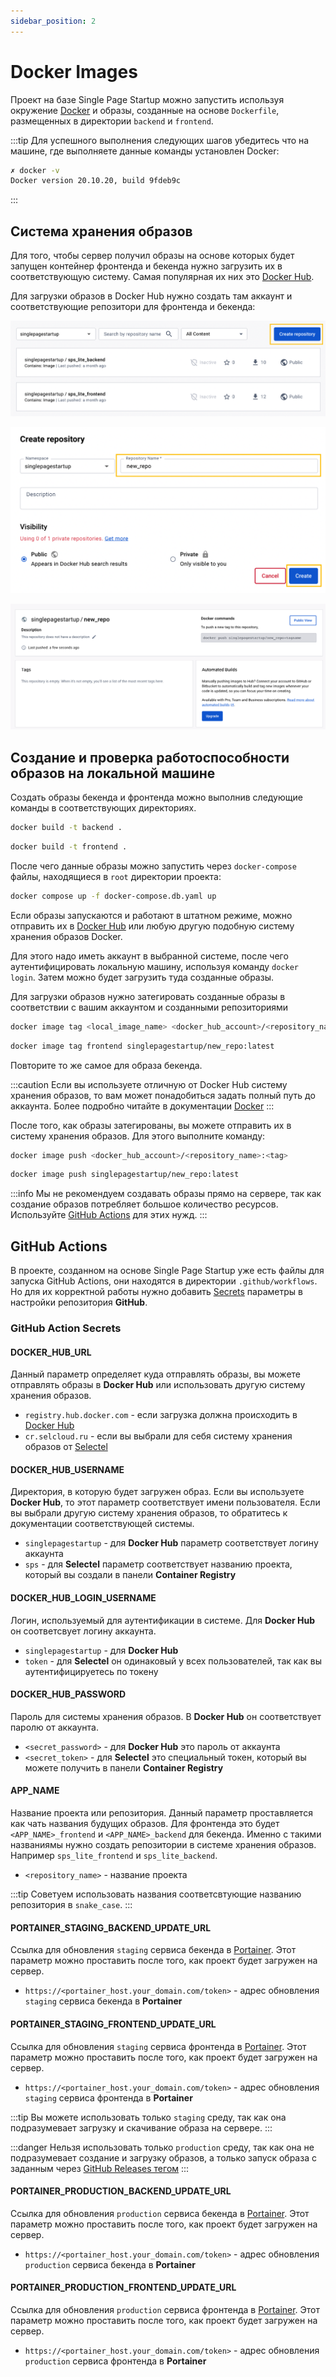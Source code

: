 ```yaml
---
sidebar_position: 2
---
```


# Docker Images

Проект на базе Single Page Startup можно запустить используя окружение [Docker](https://www.docker.com/) и образы, созданные на основе `Dockerfile`, размещенных в директории `backend` и `frontend`.

:::tip
Для успешного выполнения следующих шагов убедитесь что на машине, где выполняете данные команды установлен Docker:

```bash
✗ docker -v
Docker version 20.10.20, build 9fdeb9c
```

:::

## Система хранения образов

Для того, чтобы сервер получил образы на основе которых будет запущен контейнер фронтенда и бекенда нужно загрузить их в соответствующую систему. Самая популярная их них это [Docker Hub](https://hub.docker.com/).

Для загрузки образов в Docker Hub нужно создать там аккаунт и соответствующие репозитори для фронтенда и бекенда:

![Create repo](./img/create-repository.png)

![Repo name](./img/add-repo-name.png)

![Created](./img/created.png)

## Создание и проверка работоспособности образов на локальной машине

Создать образы бекенда и фронтенда можно выполнив следующие команды в соответствующих директориях.

```bash title="Inside backend folder"
docker build -t backend .
```

```bash title="Inside frontend folder"
docker build -t frontend .
```

После чего данные образы можно запустить через `docker-compose` файлы, находящиеся в `root` директории проекта:

```bash title="Inside root folder"
docker compose up -f docker-compose.db.yaml up
```

Если образы запускаются и работают в штатном режиме, можно отправить их в [Docker Hub](https://hub.docker.com/) или любую другую подобную систему хранения образов Docker.

Для этого надо иметь аккаунт в выбранной системе, после чего аутентифицировать локальную машину, используя команду `docker login`. Затем можно будет загрузить туда созданные образы.

Для загрузки образов нужно затегировать созданные образы в соответствии с вашим аккаунтом и созданными репозиториями

```bash
docker image tag <local_image_name> <docker_hub_account>/<repository_name>:<tag>
```

```bash title="Example | Tagging frontend image"
docker image tag frontend singlepagestartup/new_repo:latest
```

Повторите то же самое для образа бекенда.

:::caution
Если вы используете отличную от Docker Hub систему хранения образов, то вам может понадобиться задать полный путь до аккаунта. Более подробно читайте в документации [Docker](https://docs.docker.com/engine/reference/commandline/push/#all-tags)
:::

После того, как образы затегированы, вы можете отправить их в систему хранения образов. Для этого выполните команду:

```bash
docker image push <docker_hub_account>/<repository_name>:<tag>
```

```bash title="Example | Push frontend image"
docker image push singlepagestartup/new_repo:latest
```

:::info
Мы не рекомендуем создавать образы прямо на сервере, так как создание образов потребляет большое количество ресурсов. Используйте [GitHub Actions](/docs/deployment/#github-actions) для этих нужд.
:::

## GitHub Actions

В проекте, созданном на основе Single Page Startup уже есть файлы для запуска GitHub Actions, они находятся в директории `.github/workflows`. Но для их корректной работы нужно добавить [Secrets](https://docs.github.com/ru/actions/security-guides/encrypted-secrets) параметры в настройки репозитория **GitHub**.

### GitHub Action Secrets

#### DOCKER_HUB_URL

Данный параметр определяет куда отправлять образы, вы можете отправлять образы в **Docker Hub** или использовать другую систему хранения образов.

- `registry.hub.docker.com` - если загрузка должна происходить в [Docker Hub](https://hub.docker.com/)
- `cr.selcloud.ru` - если вы выбрали для себя систему хранения образов от [Selectel](https://selectel.ru/services/cloud/container-registry/)

#### DOCKER_HUB_USERNAME

Директория, в которую будет загружен образ. Если вы используете **Docker Hub**, то этот параметр соответствует имени пользователя. Если вы выбрали другую систему хранения образов, то обратитесь к документации соответствующей системы.

- `singlepagestartup` - для **Docker Hub** параметр соответствует логину аккаунта
- `sps` - для **Selectel** параметр соответствует названию проекта, который вы создали в панели **Container Registry**

#### DOCKER_HUB_LOGIN_USERNAME

Логин, используемый для аутентификации в системе. Для **Docker Hub** он соответсвует логину аккаунта.

- `singlepagestartup` - для **Docker Hub**
- `token` - для **Selectel** он одинаковый у всех пользователей, так как вы аутентифицируетесь по токену

#### DOCKER_HUB_PASSWORD

Пароль для системы хранения образов. В **Docker Hub** он соответствует паролю от аккаунта.

- `<secret_password>` - для **Docker Hub** это пароль от аккаунта
- `<secret_token>` - для **Selectel** это специальный токен, который вы можете получить в панели **Container Registry**

#### APP_NAME

Название проекта или репозитория. Данный параметр проставляется как чать названия будущих образов. Для фронтенда это будет `<APP_NAME>_frontend` и `<APP_NAME>_backend` для бекенда. Именно с такими названиямы нужно создать репозитории в системе хранения образов. Например `sps_lite_frontend` и `sps_lite_backend`.

- `<repository_name>` - название проекта

:::tip
Советуем использовать названия соответсвтующие названию репозитория в `snake_case`.
:::

#### PORTAINER_STAGING_BACKEND_UPDATE_URL

Ссылка для обновления `staging` сервиса бекенда в [Portainer](https://www.portainer.io/). Этот параметр можно проставить после того, как проект будет загружен на сервер.

- `https://<portainer_host.your_domain.com/token>` - адрес обновления `staging` сервиса бекенда в **Portainer**

#### PORTAINER_STAGING_FRONTEND_UPDATE_URL

Ссылка для обновления `staging` сервиса фронтенда в [Portainer](https://www.portainer.io/). Этот параметр можно проставить после того, как проект будет загружен на сервер.

- `https://<portainer_host.your_domain.com/token>` - адрес обновления `staging` сервиса фронтенда в **Portainer**

:::tip
Вы можете использовать только `staging` среду, так как она подразумевает загрузку и скачивание образа на сервере.
:::

:::danger
Нельзя использовать только `production` среду, так как она не подразумевает создание и загрузку образов, а только запуск образа с заданным через [GitHub Releases тегом](https://docs.github.com/en/repositories/releasing-projects-on-github/managing-releases-in-a-repository)
:::

#### PORTAINER_PRODUCTION_BACKEND_UPDATE_URL

Ссылка для обновления `production` сервиса бекенда в [Portainer](https://www.portainer.io/). Этот параметр можно проставить после того, как проект будет загружен на сервер.

- `https://<portainer_host.your_domain.com/token>` - адрес обновления `production` сервиса бекенда в **Portainer**

#### PORTAINER_PRODUCTION_FRONTEND_UPDATE_URL

Ссылка для обновления `production` сервиса фронтенда в [Portainer](https://www.portainer.io/). Этот параметр можно проставить после того, как проект будет загружен на сервер.

- `https://<portainer_host.your_domain.com/token>` - адрес обновления `production` сервиса фронтенда в **Portainer**
